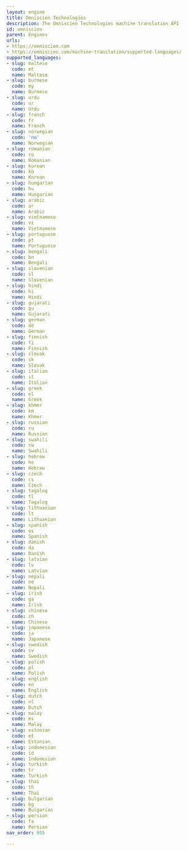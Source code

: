 ```yaml
---
layout: engine
title: Omniscien Technologies
description: The Omniscien Technologies machine translation API
id: omniscien
parent: Engines
urls:
- https://omniscien.com
- https://omniscien.com/machine-translation/supported-languages/
supported_languages:
- slug: maltese
  code: mt
  name: Maltese
- slug: burmese
  code: my
  name: Burmese
- slug: urdu
  code: ur
  name: Urdu
- slug: french
  code: fr
  name: French
- slug: norwegian
  code: 'no'
  name: Norwegian
- slug: romanian
  code: ro
  name: Romanian
- slug: korean
  code: ko
  name: Korean
- slug: hungarian
  code: hu
  name: Hungarian
- slug: arabic
  code: ar
  name: Arabic
- slug: vietnamese
  code: vi
  name: Vietnamese
- slug: portuguese
  code: pt
  name: Portuguese
- slug: bengali
  code: bn
  name: Bengali
- slug: slovenian
  code: sl
  name: Slovenian
- slug: hindi
  code: hi
  name: Hindi
- slug: gujarati
  code: gu
  name: Gujarati
- slug: german
  code: de
  name: German
- slug: finnish
  code: fi
  name: Finnish
- slug: slovak
  code: sk
  name: Slovak
- slug: italian
  code: it
  name: Italian
- slug: greek
  code: el
  name: Greek
- slug: khmer
  code: km
  name: Khmer
- slug: russian
  code: ru
  name: Russian
- slug: swahili
  code: sw
  name: Swahili
- slug: hebrew
  code: he
  name: Hebrew
- slug: czech
  code: cs
  name: Czech
- slug: tagalog
  code: tl
  name: Tagalog
- slug: lithuanian
  code: lt
  name: Lithuanian
- slug: spanish
  code: es
  name: Spanish
- slug: danish
  code: da
  name: Danish
- slug: latvian
  code: lv
  name: Latvian
- slug: nepali
  code: ne
  name: Nepali
- slug: irish
  code: ga
  name: Irish
- slug: chinese
  code: zh
  name: Chinese
- slug: japanese
  code: ja
  name: Japanese
- slug: swedish
  code: sv
  name: Swedish
- slug: polish
  code: pl
  name: Polish
- slug: english
  code: en
  name: English
- slug: dutch
  code: nl
  name: Dutch
- slug: malay
  code: ms
  name: Malay
- slug: estonian
  code: et
  name: Estonian
- slug: indonesian
  code: id
  name: Indonesian
- slug: turkish
  code: tr
  name: Turkish
- slug: thai
  code: th
  name: Thai
- slug: bulgarian
  code: bg
  name: Bulgarian
- slug: persian
  code: fa
  name: Persian
nav_order: 955

---
```



